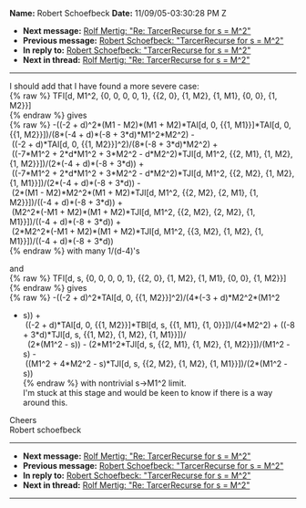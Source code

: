 **Name:** Robert Schoefbeck
**Date:** 11/09/05-03:30:28 PM Z

  - **Next message:** [Rolf Mertig: "Re: TarcerRecurse for s =
    M^2"](0323.html)
  - **Previous message:** [Robert Schoefbeck: "TarcerRecurse for s =
    M^2"](0321.html)
  - **In reply to:** [Robert Schoefbeck: "TarcerRecurse for s =
    M^2"](0321.html)
  - **Next in thread:** [Rolf Mertig: "Re: TarcerRecurse for s =
    M^2"](0323.html)

-----

I should add that I have found a more severe case:  
{% raw %}
TFI[d, M1^2, {0, 0, 0, 0, 1}, {{2, 0}, {1, M2}, {1, M1}, {0, 0}, {1,
M2}}]  
{% endraw %}
gives  
{% raw %}
\-((-2 + d)^2\*(M1 - M2)\*(M1 + M2)\*TAI[d, 0, {{1,
M1}}]\*TAI[d, 0, {{1, M2}}])/(8\*(-4 + d)\*(-8 +
3\*d)\*M1^2\*M2^2) -  
 ((-2 + d)\*TAI[d, 0, {{1, M2}}]^2)/(8\*(-8 + 3\*d)\*M2^2) +  
 ((-7\*M1^2 + 2\*d\*M1^2 + 3\*M2^2 - d\*M2^2)\*TJI[d, M1^2, {{2,
M1}, {1, M2}, {1, M2}}])/(2\*(-4 + d)\*(-8 + 3\*d)) +  
 ((-7\*M1^2 + 2\*d\*M1^2 + 3\*M2^2 - d\*M2^2)\*TJI[d, M1^2, {{2,
M2}, {1, M2}, {1, M1}}])/(2\*(-4 + d)\*(-8 + 3\*d)) -  
 (2\*(M1 - M2)\*M2^2\*(M1 + M2)\*TJI[d, M1^2, {{2, M2}, {2, M1}, {1,
M2}}])/((-4 + d)\*(-8 + 3\*d)) +  
 (M2^2\*(-M1 + M2)\*(M1 + M2)\*TJI[d, M1^2, {{2, M2}, {2, M2}, {1,
M1}}])/((-4 + d)\*(-8 + 3\*d)) +  
 (2\*M2^2\*(-M1 + M2)\*(M1 + M2)\*TJI[d, M1^2, {{3, M2}, {1, M2},
{1, M1}}])/((-4 + d)\*(-8 + 3\*d))  
{% endraw %}
with many 1/(d-4)'s  

and  
{% raw %}
TFI[d, s, {0, 0, 0, 0, 1}, {{2, 0}, {1, M2}, {1, M1}, {0, 0}, {1,
M2}}]  
{% endraw %}
gives  
{% raw %}
\-((-2 + d)^2\*TAI[d, 0, {{1, M2}}]^2)/(4\*(-3 + d)\*M2^2\*(M1^2
- s)) +  
 ((-2 + d)\*TAI[d, 0, {{1, M2}}]\*TBI[d, s, {{1, M1}, {1,
0}}])/(4\*M2^2) + ((-8 + 3\*d)\*TJI[d, s, {{1, M2}, {1, M2}, {1,
M1}}])/  
  (2\*(M1^2 - s)) - (2\*M1^2\*TJI[d, s, {{2, M1}, {1, M2}, {1,
M2}}])/(M1^2 - s) -  
 ((M1^2 + 4\*M2^2 - s)\*TJI[d, s, {{2, M2}, {1, M2}, {1,
M1}}])/(2\*(M1^2 - s))  
{% endraw %}
with nontrivial s-\>M1^2 limit.  
I'm stuck at this stage and would be keen to know if there is a way
around this.  

Cheers  
Robert schoefbeck  

-----

  - **Next message:** [Rolf Mertig: "Re: TarcerRecurse for s =
    M^2"](0323.html)
  - **Previous message:** [Robert Schoefbeck: "TarcerRecurse for s =
    M^2"](0321.html)
  - **In reply to:** [Robert Schoefbeck: "TarcerRecurse for s =
    M^2"](0321.html)
  - **Next in thread:** [Rolf Mertig: "Re: TarcerRecurse for s =
    M^2"](0323.html)

-----

